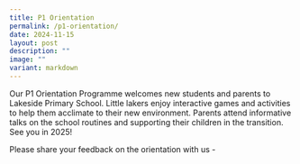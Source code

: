 ```yaml
---
title: P1 Orientation
permalink: /p1-orientation/
date: 2024-11-15
layout: post
description: ""
image: ""
variant: markdown
---
```

Our P1 Orientation Programme welcomes new students and parents to Lakeside Primary School. Little lakers enjoy interactive games and activities to help them acclimate to their new environment. Parents attend informative talks on the school routines and supporting their children in the transition. See you in 2025!

Please share your feedback on the orientation with us - 
